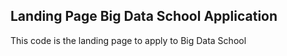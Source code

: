 ## Landing Page Big Data School Application
This code is the landing page to apply to Big Data School
